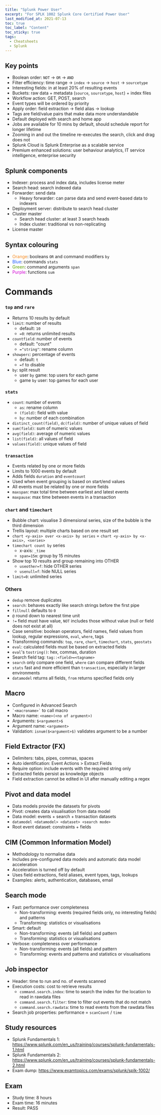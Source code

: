 ```yaml
---
title: "Splunk Power User"
excerpt: "For SPLK 1002 Splunk Core Certified Power User"
last_modified_at: 2021-07-13
toc: true
toc_label: "Content"
toc_sticky: true
tags:
  - Cheatsheets
  - Splunk
---
```


## Key points
- Boolean order: `NOT` -> `OR` -> `AND`
- Filter efficiency: time range -> `index` -> `source` -> `host` -> `sourcetype`
- Interesting fields: in at least 20% of resulting events
- Buckets: raw data + metadata (`source`, `sourcetype`, `host`) + index files
- Workflow action: GET, POST, search
- Event types will be ordered by priority
- Apply order: field extraction -> field alias -> lookup
- Tags are field/value pairs that make data more understandable
- Default deployed with search and home app
- Jobs are available for 10 mins by default, should schedule report for longer lifetime
- Zooming in and out the timeline re-executes the search, click and drag does not
- Splunk Cloud is Splunk Enterprise as a scalable service
- Premium enhanced solutions: user behaviour analytics, IT service intelligence, enterprise security

## Splunk components
- Indexer: process and index data, includes license meter
- Search head: search indexed data
- Forwarder: send data
    - Heavy forwarder: can parse data and send event-based data to indexers
- Deployment server: distribute to search head cluster
- Cluster master
    - Search head cluster: at least 3 search heads
    - Index cluster: traditional vs non-replicating
- License master

## Syntax colouring
- <span style="color:#F78B21">Orange</span>: booleans `OR` and command modifiers `by`
- <span style="color:#1F5CFF">Blue</span>: commands `stats`
- <span style="color:#5CA301">Green</span>: command arguments `span`
- <span style="color:#D100D3">Purple</span>: functions `sum`

# Commands
### `top` and `rare`
- Returns 10 results by default
- `limit`: number of results
    - default: `10`
    - `=0`: returns unlimited results
- `countfield`: number of events
    - default: "count"
    - `="string"`: rename column
- `showperc`: percentage of events
    - default: `t`
    - `=f` to disable
- `by`: split result
    - user `by` game: top users for each game
    - game `by` user: top games for each user

### `stats`
- `count`: number of events
    - `as`: rename column
    - `(field)`: field with value
    - `by`: number of each combination
- `distinct_count(field)`, `dc(field)`: number of unique values of field
- `sum(field)`: sum of numeric values
- `avg(field)`: average of numeric values
- `list(field)`: all values of field
- `values(field)`: unique values of field

### `transaction`
- Events related by one or more fields
- Limits to 1000 events by default
- Adds fields `duration` and `eventcount`
- Used when event grouping is based on start/end values
- All events must be related by one or more fields
- `maxspan`: max total time between earliest and latest events
- `maxpause`: max time between events in a transaction

### `chart` and `timechart`
- Bubble chart: visualise 3 dimensional series, size of the bubble is the third dimension
- Trellis layout: multiple charts based on one result set
- `chart <y-axis> over <x-axis> by series` = `chart <y-axis> by <x-axis>, <series>`
- `timechart count by` series
	- x-axis: `_time`
	- `span=15m`: group by 15 minutes 
- Show top 10 results and group remaining into OTHER
	- `useother=f`: hide OTHER series
	- `usenull=f`: hide NULL series
- `limit=0`: unlimited series

### Others
- `dedup` remove duplicates
- `search`: behaves exactly like search strings before the first pipe
- `fillnull` defaults to `0`
- `@` round down to nearest time unit
- `!=` field must have value, `NOT` includes those without value (null or field does not exist at all)
- Case sensitive: boolean operators, field names, field values from lookup, regular expressions, `eval`, `where`, tags
- Transforming commands: `top`, `rare`, `chart`, `timechart`, `stats`, `geostats`
- `eval`: calculated fields must be based on extracted fields
- `eval`'s `tostring()`: hex, commas, duration
- Search field tag: `tag::<field>=<tagname>`
- `search` only compare one field, `where` can compare different fields
- `stats` fast and more efficient than `transaction`, especially in larger environments
- `datamodel` returns all fields, `from` returns specified fields only

## Macro
- Configured in Advanced Search
- `` `<macroname>` `` to call macro
- Macro name: `<name>(<no of argument>)`
- Arguments: `$<argument>$`
- Argument name: `<argument>`
- Validation: `isnum($<argument>$)` validates argument to be a number

## Field Extractor (FX)
- Delimiters: tabs, pipes, commas, spaces
- Auto identification: Event Actions > Extract Fields
- Require option: include events with the required string only
- Extracted fields persist as knowledge objects
- Field extraction cannot be edited in UI after manually editing a regex

## Pivot and data model
- Data models provide the datasets for pivots
- Pivot: creates data visualisation from data model
- Data model: events + search + transaction datasets
- `datamodel <datamodel> <dataset> <search mode>`
- Root event dataset: constraints + fields

## CIM (Common Information Model)
- Methodology to normalise data
- Includes pre-configured data models and automatic data model acceleration
- Acceleration is turned off by default
- Uses field extractions, field aliases, event types, tags, lookups
- Examples: alerts, authentication, databases, email

## Search mode
- Fast: performance over completeness
	- Non-transforming:  events (required fields only, no interesting fields) and patterns
	- Transforming: statistics or visualisations
- Smart: default
	- Non-transforming: events (all fields) and pattern
	- Transforming: statistics or visualisations
- Verbose: completeness over performance
	- Non-transforming: events (all fields) and pattern
	- Transforming: events and patterns and statistics or visualisations

## Job inspector
- Header: time to run and no. of events scanned
- Execution costs: cost to retrieve results
	- `command.search.index`: time to search the index for the location to read in rawdata files
	- `command.search.filter`: time to filter out events that do not match
	- `command.search.rawdata`: time to read events from the rawdata files
- Search job properties: performance = `scanCount` / `time`

## Study resources
- Splunk Fundamentals 1: <https://www.splunk.com/en_us/training/courses/splunk-fundamentals-1.html>
- Splunk Fundamentals 2: <https://www.splunk.com/en_us/training/courses/splunk-fundamentals-2.html>
- Exam dump: <https://www.examtopics.com/exams/splunk/splk-1002/>

## Exam
- Study time: 8 hours
- Exam time: 16 minutes
- Result: PASS
